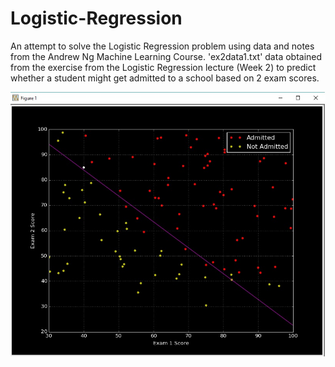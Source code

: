 # Logistic-Regression

An attempt to solve the Logistic Regression problem using data and notes from the Andrew Ng Machine Learning Course.
'ex2data1.txt' data obtained from the exercise from the Logistic Regression lecture (Week 2) to predict whether a student might get admitted to a school based on 2 exam scores.

![Logistic Regression Results](https://github.com/anish03/Logistic-Regression/blob/master/logitreg.jpg)

